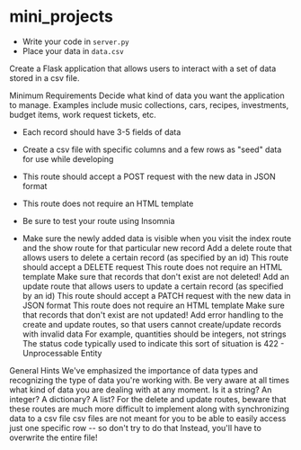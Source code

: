 # mini_projects

* Write your code in `server.py`
* Place your data in `data.csv`


Create a Flask application that allows users to interact with a set of data stored in a csv file.

Minimum Requirements
Decide what kind of data you want the application to manage. Examples include music collections, cars, recipes, investments, budget items, work request tickets, etc.

* Each record should have 3-5 fields of data
* Create a csv file with specific columns and a few rows as "seed" data for use while developing

* This route should accept a POST request with the new data in JSON format
* This route does not require an HTML template

* Be sure to test your route using Insomnia
* Make sure the newly added data is visible when you visit the index route and the show route for that particular new record
Add a delete route that allows users to delete a certain record (as specified by an id)
This route should accept a DELETE request
This route does not require an HTML template
Make sure that records that don't exist are not deleted!
Add an update route that allows users to update a certain record (as specified by an id)
This route should accept a PATCH request with the new data in JSON format
This route does not require an HTML template
Make sure that records that don't exist are not updated!
Add error handling to the create and update routes, so that users cannot create/update records with invalid data
For example, quantities should be integers, not strings
The status code typically used to indicate this sort of situation is 422 - Unprocessable Entity

General Hints
We've emphasized the importance of data types and recognizing the type of data you're working with. Be very aware at all times what kind of data you are dealing with at any moment. Is it a string? An integer? A dictionary? A list?
For the delete and update routes, beware that these routes are much more difficult to implement along with synchronizing data to a csv file
csv files are not meant for you to be able to easily access just one specific row -- so don't try to do that
Instead, you'll have to overwrite the entire file!
